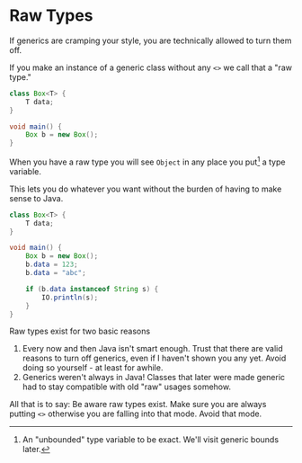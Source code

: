 # Raw Types

If generics are cramping your style, you are
technically allowed to turn them off.

If you make an instance of a generic class without
any `<>` we call that a "raw type."

```java
class Box<T> {
    T data;
}

void main() {
    Box b = new Box();
}
```

When you have a raw type you will see `Object` in any place
you put[^unbounded] a type variable. 

This lets you do whatever you want without the burden of having to make sense to Java.

```java
class Box<T> {
    T data;
}

void main() {
    Box b = new Box();
    b.data = 123;
    b.data = "abc";

    if (b.data instanceof String s) {
        IO.println(s);
    }
}
```

Raw types exist for two basic reasons

1. Every now and then Java isn't smart enough. Trust that there are valid reasons to turn off generics, even if I haven't shown you any yet. Avoid doing so yourself - at least for awhile.
2. Generics weren't always in Java! Classes that later were made generic had to stay compatible with old "raw"
usages somehow.

All that is to say: Be aware raw types exist. Make sure you are always putting `<>` otherwise you are falling 
into that mode. Avoid that mode.


[^unbounded]: An "unbounded" type variable to be exact. We'll visit generic bounds later.